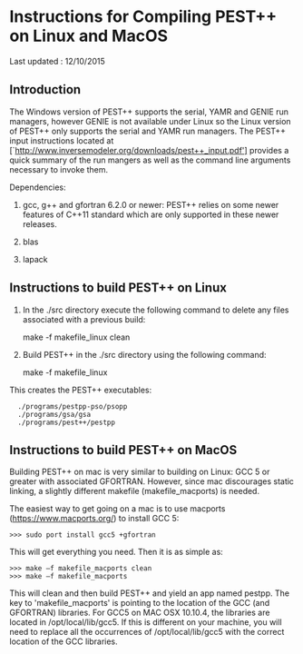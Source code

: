 ﻿Instructions for Compiling PEST++ on Linux and MacOS
====================================================

Last updated : 12/10/2015

Introduction
------------
The Windows version of PEST++ supports the serial, YAMR and GENIE run managers,
however GENIE is not available under Linux so the Linux version of PEST++
only supports the serial and YAMR run managers.  The PEST++ input instructions
located at [`http://www.inversemodeler.org/downloads/pest++_input.pdf']
provides a quick summary of the run mangers as well as the command line
arguments necessary to invoke them. 

Dependencies:

1. gcc, g++ and gfortran 6.2.0 or newer:  PEST++ relies on some newer features
   of C++11 standard which are only supported in these newer releases.

2. blas

3. lapack


Instructions to build PEST++ on Linux
-------------------------------------
1. In the ./src directory execute the following command to delete any files
   associated with a previous build:

      make  -f  makefile_linux clean

2. Build PEST++ in the ./src directory using the following command:

      make  -f  makefile_linux

This creates the PEST++ executables:

      ./programs/pestpp-pso/psopp
      ./programs/gsa/gsa
      ./programs/pest++/pestpp


Instructions to build PEST++ on MacOS
-------------------------------------
Building PEST++ on mac is very similar to building on Linux: GCC 5 or greater
with associated GFORTRAN.  However, since mac discourages static linking,
a slightly different makefile (makefile_macports) is needed.  

The easiest way to get going on a mac is to use macports
(https://www.macports.org/)  to install GCC 5:

    >>> sudo port install gcc5 +gfortran

This will get everything you need.  Then it is as simple as:

    >>> make –f makefile_macports clean
    >>> make –f makefile_macports

This will clean and then build PEST++ and yield an app named pestpp.  The key
to 'makefile_macports' is pointing to the location of the GCC (and GFORTRAN)
libraries.  For GCC5 on MAC OSX 10.10.4, the libraries are located in
/opt/local/lib/gcc5.  If this is different on your machine, you will need to
replace all the occurrences of /opt/local/lib/gcc5 with the correct location of
the GCC libraries.  
